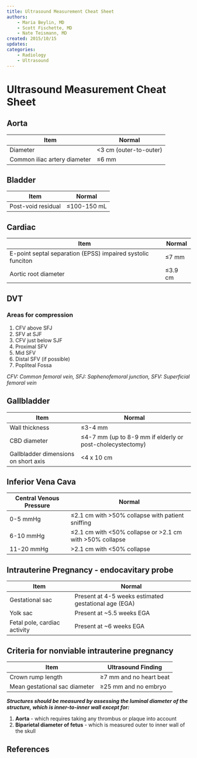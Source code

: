 ```yaml
---
title: Ultrasound Measurement Cheat Sheet
authors:
    - Maria Beylin, MD
    - Scott Fischette, MD 
    - Nate Teismann, MD
created: 2015/10/15
updates:
categories:
    - Radiology
    - Ultrasound
---
```


# Ultrasound Measurement Cheat Sheet

## Aorta

| Item                         | Normal                    |
| ---------------------------- | ------------------------- |
| Diameter                     | &lt;3 cm (outer-to-outer) |
| Common iliac artery diameter | &le;6 mm                  |

## Bladder

| Item               | Normal         |
| ------------------ | -------------- |
| Post-void residual | &le;100-150 mL |

## Cardiac

| Item                                                        | Normal        |
| ----------------------------------------------------------- | ------------- |
| E-point septal separation (EPSS) impaired systolic funciton | &le;7 mm      |
| Aortic root diameter                                        | &le;3.9 cm    |

## DVT

### Areas for compression

1. CFV above SFJ
2. SFV at SJF
3. CFV just below SJF
4. Proximal SFV
5. Mid SFV
6. Distal SFV (if possible)
7. Popliteal Fossa

_CFV: Common femoral vein, SFJ: Saphenofemoral junction, SFV: Superficial femoral vein_

## Gallbladder

| Item                                 | Normal                                                       |
| ------------------------------------ | ------------------------------------------------------------ |
| Wall thickness                       | &le;3-4 mm                                                   |
| CBD diameter                         | &le;4-7 mm (up to 8-9 mm if elderly or post-cholecystectomy) |
| Gallbladder dimensions on short axis | &lt;4 x 10 cm                                                |

## Inferior Vena Cava

| Central Venous Pressure     | Normal                                                               |
| --------------------------- | -------------------------------------------------------------------- |
| 0-5 mmHg                    | &le;2.1 cm with &gt;50% collapse with patient sniffing               |
| 6-10 mmHg                   | &le;2.1 cm with &lt;50% collapse or &gt;2.1 cm with &gt;50% collapse |
| 11-20 mmHg                  | &gt;2.1 cm with &lt;50% collapse                                     |

## Intrauterine Pregnancy - endocavitary probe

| Item                         | Normal                                               |
| ---------------------------- | ---------------------------------------------------- |
| Gestational sac              | Present at 4-5 weeks estimated gestational age (EGA) |
| Yolk sac                     | Present at ~5.5 weeks EGA                            |
| Fetal pole, cardiac activity | Present at ~6 weeks EGA                              |

## Criteria for nonviable intrauterine pregnancy

| Item                          | Ultrasound Finding         |
| ----------------------------- | -------------------------- |
| Crown rump length             | &ge;7 mm and no heart beat |
| Mean gestational sac diameter | &ge;25 mm and no embryo    |

**_Structures should be measured by assessing the luminal diameter of the structure, which is inner-to-inner wall except for:_**

1. **Aorta** - which requires taking any thrombus or plaque into account
2. **Biparietal diameter of fetus** - which is measured outer to inner wall of the skull

## References
